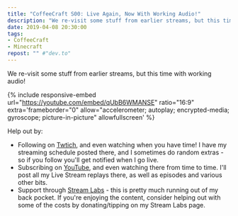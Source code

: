 ```yaml
---
title: "CoffeeCraft S00: Live Again, Now With Working Audio!"
description: "We re-visit some stuff from earlier streams, but this time with working audio!"
date: 2019-04-08 20:30:00
tags:
- CoffeeCraft
- Minecraft
repost: "" #"dev.to"
---
```


We re-visit some stuff from earlier streams, but this time with working audio!
<!--more-->

{% include responsive-embed url="https://youtube.com/embed/qUbB6WMANSE" ratio="16:9" extra='frameborder="0" allow="accelerometer; autoplay; encrypted-media; gyroscope; picture-in-picture" allowfullscreen' %}

Help out by:
 * Following on [Twtich](https://twitch.tv/AnonJr_Live), and even watching when you have time! I have my streaming schedule posted there, and I sometimes do random extras - so if you follow you'll get notified when I go live.
 * Subscribing on [YouTube](http://www.youtube.com/channel/UCXafqhKHbkSUIrq0LAuu0tw), and even watching there from time to time. I'll post all my Live Stream replays there, as well as episodes and various other bits.
 * Support through [Stream Labs](https://streamlabs.com/anonjr_live) - this is pretty much running out of my back pocket. If you're enjoying the content, consider helping out with some of the costs by donating/tipping on my Stream Labs page.